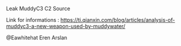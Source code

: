 Leak MuddyC3 C2 Source

Link for informations :
https://ti.qianxin.com/blog/articles/analysis-of-muddyc3-a-new-weapon-used-by-muddywater/

@Eawhitehat
Eren Arslan
